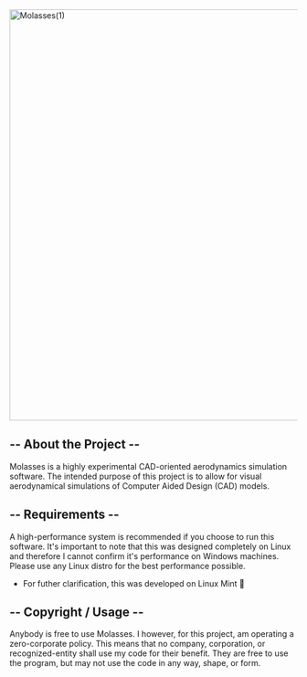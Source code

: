<img width="1280" height="720" alt="Molasses(1)" src="https://github.com/user-attachments/assets/a77d37b9-b493-46c8-a1ba-bbb7a474e17c" />

## -- About the Project --
Molasses is a highly experimental CAD-oriented aerodynamics simulation software. The intended purpose of this project is to allow
for visual aerodynamical simulations of Computer Aided Design (CAD) models.

## -- Requirements -- 
A high-performance system is recommended if you choose to run this software. It's important to note that this was designed completely
on Linux and therefore I cannot confirm it's performance on Windows machines. Please use any Linux distro for the best performance possible.

* For futher clarification, this was developed on Linux Mint 💯

## -- Copyright / Usage --
Anybody is free to use Molasses. I however, for this project, am operating a zero-corporate policy. This means that no company, corporation, or recognized-entity shall
use my code for their benefit. They are free to use the program, but may not use the code in any way, shape, or form. 

